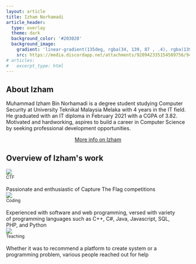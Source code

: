 ```yaml
---
layout: article
title: Izham Norhamadi
article_header:
  type: overlay
  theme: dark
  background_color: '#203028'
  background_image:
    gradient: 'linear-gradient(135deg, rgba(34, 139, 87 , .4), rgba(139, 34, 139, .4))'
    src: https://media.discordapp.net/attachments/920942335154589756/945911351593795614/izham.jpg
# articles:
#   excerpt_type: html
---
```


<!-- ![Irushia](https://media.discordapp.net/attachments/707408985895993374/707437128279261234/RAADE-Vol12_full_cover1.jpg) -->

## About Izham
Muhammad Izham Bin Norhamadi is a degree student studying Computer Security at University Teknikal Malaysia Melaka with 4 years in the IT field. He graduated with an IT diploma in February 2021 with a CGPA of 3.82. Motivated and hardworking, aspires to build a career in Computer Science by seeking professional development opportunities.

<div style="text-align: center;">
<a class="button button--primary button--rounded" href="/pages/biography">More info on Izham</a>
</div>

## Overview of Izham's work

<div class="grid">
  <div class="cell cell--4" style="padding-right: 30px;">
    <div class="card" >
      <div class="card__image">
      <img class="image" src="https://media.discordapp.net/attachments/920942335154589756/945924449612468234/ctf.png?width=920&height=680"/>
        <div class="overlay overlay--bottom">
          <small>CTF</small>
        </div>
      </div>
    </div>
  <br>
  Passionate and enthusiastic of Capture The Flag competitions
  </div>

  <div class="cell cell--4" style="padding-right: 30px;">
    <div class="card" >
      <div class="card__image">
      <img class="image" src="https://media.discordapp.net/attachments/920942335154589756/945924465471148052/computer.jpeg?width=920&height=680"/>
        <div class="overlay overlay--bottom">
          <small>Coding</small>
        </div>
      </div>
    </div>
  <br>
  Experienced with software and web programming, versed with variety of programming languages such as C++, C#, Java, Javascript, SQL, PHP, and Python
  </div>

  <div class="cell cell--4" style="padding-right: 30px;">
    <div class="card" >
      <div class="card__image">
      <img class="image" src="https://media.discordapp.net/attachments/920942335154589756/945924475206131722/tablet.jpeg?width=920&height=680"/>
        <div class="overlay overlay--bottom">
          <small>Teaching</small>
        </div>
      </div>
    </div>
  <br>
  Whether it was to recommend a platform to create system or a programming problem, various people reached out for help
  </div>
  
</div>
